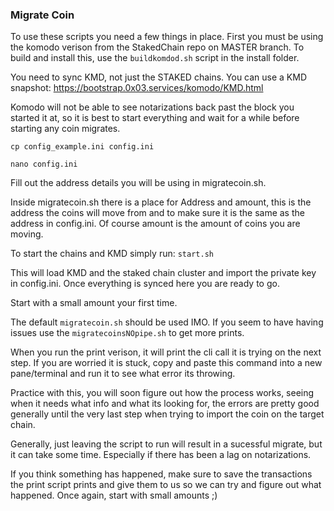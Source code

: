 ### Migrate Coin
To use these scripts you need a few things in place.
First you must be using the komodo verison from the StakedChain repo on MASTER branch.
To build and install this, use the `buildkomdod.sh` script in the install folder.

You need to sync KMD, not just the STAKED chains.
You can use a KMD snapshot: https://bootstrap.0x03.services/komodo/KMD.html

Komodo will  not be able to see notarizations back past the block you started it at, so it is best to start everything and wait for a while before starting any coin migrates.

`cp config_example.ini config.ini`

`nano config.ini`

Fill out the address details you will be using in migratecoin.sh.

Inside migratecoin.sh there is a place for Address and amount, this is the address the coins will move from and to make sure it is the same as the address in config.ini. Of course amount is the amount of coins  you are moving.

To start the chains and KMD simply run: `start.sh`

This will load KMD and the staked chain cluster and import the private key in config.ini. Once everything is synced here you are ready to go.

Start with a small amount your first time.

The default `migratecoin.sh` should be used IMO. If you seem to have having issues use the `migratecoinsNOpipe.sh` to get more prints.

When you run the print verison, it will print the cli call it is trying on the next step. If you are worried it is stuck, copy and paste this command into a new pane/terminal and run it to see what error its throwing.

Practice with this, you will soon figure out how the process works, seeing when it needs what info and what its looking for, the errors are pretty good generally until the very last step when trying to import the coin on the target chain.

Generally, just leaving the script to run will result in a sucessful migrate, but it can take some time. Especially if there has been a lag on notarizations.

If you think something has happened, make sure to save the transactions the print script prints and give them to us so we can try and figure out what happened. Once again, start with small amounts ;)
